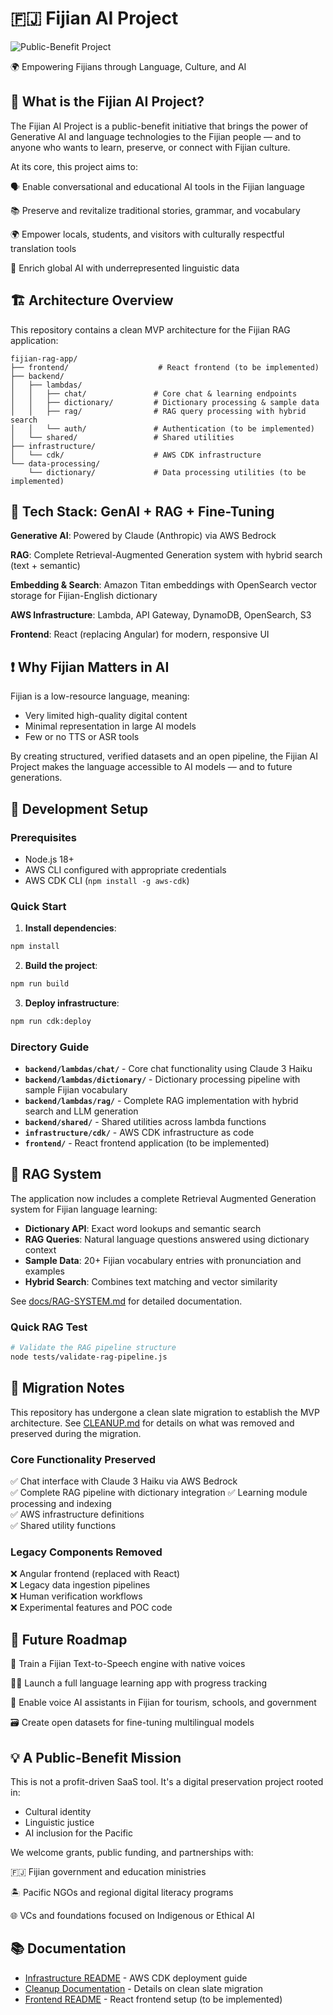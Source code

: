 # 🇫🇯 Fijian AI Project

![Public-Benefit Project](https://img.shields.io/badge/public--benefit-Fijian%20AI-blueviolet)

🌍 Empowering Fijians through Language, Culture, and AI

## 🧠 What is the Fijian AI Project?

The Fijian AI Project is a public-benefit initiative that brings the power of Generative AI and language technologies to the Fijian people — and to anyone who wants to learn, preserve, or connect with Fijian culture.

At its core, this project aims to:

🗣️ Enable conversational and educational AI tools in the Fijian language

📚 Preserve and revitalize traditional stories, grammar, and vocabulary

🌍 Empower locals, students, and visitors with culturally respectful translation tools

🧠 Enrich global AI with underrepresented linguistic data

## 🏗️ Architecture Overview

This repository contains a clean MVP architecture for the Fijian RAG application:

```
fijian-rag-app/
├── frontend/                    # React frontend (to be implemented)
├── backend/
│   ├── lambdas/
│   │   ├── chat/               # Core chat & learning endpoints
│   │   ├── dictionary/         # Dictionary processing & sample data
│   │   ├── rag/                # RAG query processing with hybrid search
│   │   └── auth/               # Authentication (to be implemented)
│   └── shared/                 # Shared utilities
├── infrastructure/
│   └── cdk/                    # AWS CDK infrastructure
└── data-processing/
    └── dictionary/             # Data processing utilities (to be implemented)
```

## 🔧 Tech Stack: GenAI + RAG + Fine-Tuning

**Generative AI**: Powered by Claude (Anthropic) via AWS Bedrock

**RAG**: Complete Retrieval-Augmented Generation system with hybrid search (text + semantic)

**Embedding & Search**: Amazon Titan embeddings with OpenSearch vector storage for Fijian-English dictionary

**AWS Infrastructure**: Lambda, API Gateway, DynamoDB, OpenSearch, S3

**Frontend**: React (replacing Angular) for modern, responsive UI

## ❗ Why Fijian Matters in AI

Fijian is a low-resource language, meaning:

- Very limited high-quality digital content
- Minimal representation in large AI models
- Few or no TTS or ASR tools

By creating structured, verified datasets and an open pipeline, the Fijian AI Project makes the language accessible to AI models — and to future generations.

## 🚀 Development Setup

### Prerequisites

- Node.js 18+ 
- AWS CLI configured with appropriate credentials
- AWS CDK CLI (`npm install -g aws-cdk`)

### Quick Start

1. **Install dependencies**:
```bash
npm install
```

2. **Build the project**:
```bash
npm run build
```

3. **Deploy infrastructure**:
```bash
npm run cdk:deploy
```

### Directory Guide

- **`backend/lambdas/chat/`** - Core chat functionality using Claude 3 Haiku
- **`backend/lambdas/dictionary/`** - Dictionary processing pipeline with sample Fijian vocabulary
- **`backend/lambdas/rag/`** - Complete RAG implementation with hybrid search and LLM generation
- **`backend/shared/`** - Shared utilities across lambda functions
- **`infrastructure/cdk/`** - AWS CDK infrastructure as code
- **`frontend/`** - React frontend application (to be implemented)

## 🤖 RAG System

The application now includes a complete Retrieval Augmented Generation system for Fijian language learning:

- **Dictionary API**: Exact word lookups and semantic search
- **RAG Queries**: Natural language questions answered using dictionary context
- **Sample Data**: 20+ Fijian vocabulary entries with pronunciation and examples
- **Hybrid Search**: Combines text matching and vector similarity

See [docs/RAG-SYSTEM.md](./docs/RAG-SYSTEM.md) for detailed documentation.

### Quick RAG Test
```bash
# Validate the RAG pipeline structure
node tests/validate-rag-pipeline.js
```

## 🔄 Migration Notes

This repository has undergone a clean slate migration to establish the MVP architecture. See [CLEANUP.md](./CLEANUP.md) for details on what was removed and preserved during the migration.

### Core Functionality Preserved

✅ Chat interface with Claude 3 Haiku via AWS Bedrock  
✅ Complete RAG pipeline with dictionary integration
✅ Learning module processing and indexing  
✅ AWS infrastructure definitions  
✅ Shared utility functions  

### Legacy Components Removed

❌ Angular frontend (replaced with React)  
❌ Legacy data ingestion pipelines  
❌ Human verification workflows  
❌ Experimental features and POC code  

## 🚀 Future Roadmap

🎤 Train a Fijian Text-to-Speech engine with native voices

🧑‍🏫 Launch a full language learning app with progress tracking

🧭 Enable voice AI assistants in Fijian for tourism, schools, and government

🗃️ Create open datasets for fine-tuning multilingual models

## 💡 A Public-Benefit Mission

This is not a profit-driven SaaS tool. It's a digital preservation project rooted in:

- Cultural identity
- Linguistic justice  
- AI inclusion for the Pacific

We welcome grants, public funding, and partnerships with:

🇫🇯 Fijian government and education ministries

🏝️ Pacific NGOs and regional digital literacy programs

🌐 VCs and foundations focused on Indigenous or Ethical AI

## 📚 Documentation

- [Infrastructure README](./infrastructure/cdk/README.md) - AWS CDK deployment guide
- [Cleanup Documentation](./CLEANUP.md) - Details on clean slate migration
- [Frontend README](./frontend/README.md) - React frontend setup (to be implemented)


